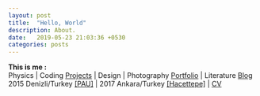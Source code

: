 ```yaml
---
layout: post
title:  "Hello, World"
description: About.
date:   2019-05-23 21:03:36 +0530
categories: posts
---
```


**This is me :**  
Physics | Coding [Projects](https://github.com/ozlemekici?tab=repositories) | Design | Photography [Portfolio](https://www.instagram.com/ozzlemekici) | Literature [Blog](http://www.levlanninotdefteri.com)
<br/>
2015 Denizli/Turkey [[PAU]](http://www.pau.edu.tr/) | 2017 Ankara/Turkey [[Hacettepe]](http://www.hacettepe.edu.tr/) | [CV](https://drive.google.com/file/d/1JpVrU9jROeug1Wb1InhjPasyYNxZJQ07/view?usp=sharing)
